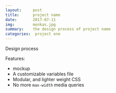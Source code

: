 ```yaml
---
layout:     post
title:      project name
date:       2017-07-11
img:        monkas.jpg
summary:    the design process of project name
categories:  project one
---
```


Design process

Features:

* mockup
* A customizable variables file
* Modular, and lighter weight CSS
* No more `max-width` media queries


